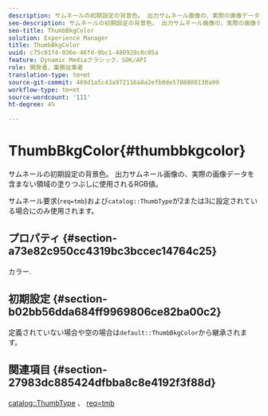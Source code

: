 ```yaml
---
description: サムネールの初期設定の背景色。 出力サムネール画像の、実際の画像データを含まない領域の塗りつぶしに使用されるRGB値。
seo-description: サムネールの初期設定の背景色。 出力サムネール画像の、実際の画像データを含まない領域の塗りつぶしに使用されるRGB値。
seo-title: ThumbBkgColor
solution: Experience Manager
title: ThumbBkgColor
uuid: c75c01f4-036e-46fd-9bc1-480920c0c05a
feature: Dynamic Mediaクラシック，SDK/API
role: 開発者、業務従事者
translation-type: tm+mt
source-git-commit: 469d1a5c43a972116a8a2efb0de5708800130a99
workflow-type: tm+mt
source-wordcount: '111'
ht-degree: 4%

---
```



# ThumbBkgColor{#thumbbkgcolor}

サムネールの初期設定の背景色。 出力サムネール画像の、実際の画像データを含まない領域の塗りつぶしに使用されるRGB値。

サムネール要求(`req=tmb`)および`catalog::ThumbType`が2または3に設定されている場合にのみ使用されます。

## プロパティ {#section-a73e82c950cc4319bc3bccec14764c25}

カラー.

## 初期設定 {#section-b02bb56dda684ff9969806ce82ba00c2}

定義されていない場合や空の場合は`default::ThumbBkgColor`から継承されます。

## 関連項目 {#section-27983dc885424dfbba8c8e4192f3f88d}

[catalog::ThumbType](../../../../../is-api/image-catalog/image-serving-api-ref/c-image-catalog-reference/c-image-svg-data-reference/c-image-data-reference/r-thumbtype-cat.md#reference-41149ddffc8749cba2f8d9c8e2611e03) 、 [req=tmb](../../../../../is-api/http-ref/image-serving-api-ref/c-http-protocol-reference/c-command-reference/r-req/r-req.md#reference-907cdb4a97034db7ad94695f25552e76)
